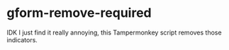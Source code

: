# gform-remove-required
IDK I just find it really annoying, this Tampermonkey script removes those indicators.
